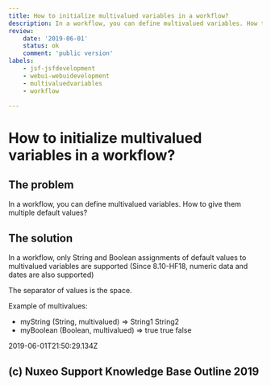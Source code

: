 ```yaml
---
title: How to initialize multivalued variables in a workflow?
description: In a workflow, you can define multivalued variables. How to give them default values?
review:
    date: '2019-06-01'
    status: ok
    comment: 'public version'
labels:
    - jsf-jsfdevelopment
    - webui-webuidevelopment
    - multivaluedvariables
    - workflow

---
```

# How to initialize multivalued variables in a workflow?

## The problem
In a workflow, you can define multivalued variables. How to give them multiple default values?

## The solution
In a workflow, only String and Boolean assignments of default values to multivalued variables are supported (Since 8.10-HF18, numeric data and dates are also supported)

The separator of values is the space.

Example of multivalues:
* myString (String, multivalued) &#61;&gt; String1 String2
* myBoolean (Boolean, multivalued) &#61;&gt; true true false


2019-06-01T21:50:29.134Z
## (c) Nuxeo Support Knowledge Base Outline 2019
